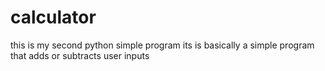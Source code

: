 # calculator
this is my second python simple program 
its is basically a simple program that adds or subtracts user inputs
